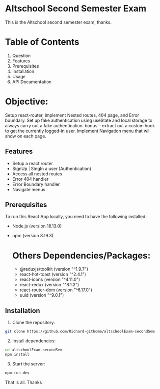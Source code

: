 # Altschool Second Semester Exam

This is the Altschool second semester exam, thanks.

# Table of Contents

<ol>
    <li>Question</li>
    <li>Features</li>
    <li>Prerequisites</li>
    <li>Installation</li>
    <li>Usage</li>
    <li>API Documentation</li>
</ol>

# Objective:

Setup react-router, implement Nested routes, 404 page, and Error boundary. Set up fake authentication using useState and local storage to always carry out a fake authentication. bonus – extract out a custom hook to get the currently logged-in user. Implement Navigation menu that will show on each page.


## Features

- Setup a react router
- SignUp | SingIn a user (Authentication)
- Access all nested routes
- Error 404 handler
- Error Boundary handler
- Navigate menus

## Prerequisites

To run this React App locally, you need to have the following installed:

- Node.js (version 18.13.0)
- npm (version 8.19.3)

    # Others Dependencies/Packages:
    - @reduxjs/toolkit (version "^1.9.7")
    - react-hot-toast (version "^2.4.1")
    - react-icons (version "^4.11.0")
    - react-redux (version "^8.1.3")
    - react-router-dom (version "^6.17.0")
    - uuid (version "^9.0.1")

## Installation

1. Clone the repository:

```bash
git clone https://github.com/Richard-githome/altschoolExam-secondSem
```

2. Install dependencies:

```bash
cd altschoolExam-secondSem
npm install
```

3. Start the server:

```bash
npm run dev
```
That is all.
Thanks 